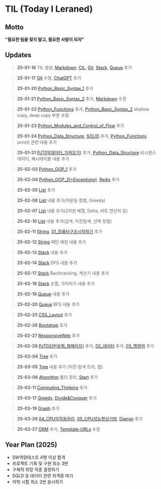 # TIL (Today I Leraned)

## Motto

**"필요한 팀을 찾지 말고, 필요한 사람이 되자"**

## Updates

> **25-01-16** TIL 생성, [Markdown](https://github.com/2myunpaper/til/blob/master/Dev_Enviornment/Markdown.md), [CIL](https://github.com/2myunpaper/til/blob/master/Dev_Enviornment/CLI.md), [Git](https://github.com/2myunpaper/til/blob/master/Dev_Enviornment/Git.md), [Stack](https://github.com/2myunpaper/til/blob/master/Algorithm/Stack.md), [Queue](https://github.com/2myunpaper/til/blob/master/Algorithm/Queue.md) 추가

> **25-01-17** [Git](https://github.com/2myunpaper/til/blob/master/Dev%20Enviornment/Git.md) 수정, [ChatGPT](https://github.com/2myunpaper/til/blob/master/Dev%20Enviornment/ChatGPT.md) 추가

> **25-01-20** [Python_Basic_Syntax_1](https://github.com/2myunpaper/til/blob/master/Python/Basic_Syntax/Basic_Syntax_01.md) 추가

> **25-01-21** [Python_Basic_Syntax_2](https://github.com/2myunpaper/til/blob/master/Python/Basic_Syntax/Basic_Syntax_02.md) 추가, [Markdown](https://github.com/2myunpaper/til/blob/master/Dev_Enviornment/Markdown.md) 수정

> **25-01-22** [Python_Functions](https://github.com/2myunpaper/til/blob/master/Python/Functions.md) 추가, [Python_Basic_Syntax_2](https://github.com/2myunpaper/til/blob/master/Python/Basic_Syntax/Basic_Syntax_02.md) shallow copy, deep copy 부분 수정

> **25-01-23** [Python_Modules_and_Control_of_Flow](https://github.com/2myunpaper/til/blob/master/Python/Modules_and_Control_of_Flow.md) 추가

> **25-01-24** [Python_Data_Structure](https://github.com/2myunpaper/til/blob/master/Python/Data_Structure.md), [SOLID](https://github.com/2myunpaper/til/blob/master/Dev_Enviornment/SOLID.md) 추가, [Python_Functions](https://github.com/2myunpaper/til/blob/master/Python/Functions.md) print() 관련 내용 추가

> **25-01-31** [PJT01(데이터_가져오기)](https://github.com/2myunpaper/til/blob/master/관통프로젝트_도서사이트/PJT01(데이터_가져오기).md) 추가, [Python_Data_Structure](https://github.com/2myunpaper/til/blob/master/Python/Data_Structure.md) 비시퀀스 데이터, 해시테이블 내용 추가

> **25-02-03** [Python_OOP_1](https://github.com/2myunpaper/til/blob/master/Python/OOP/OOP_1.md) 추가 

> **25-02-04** [Python_OOP_2(+Exceptions)](https://github.com/2myunpaper/til/blob/master/Python/OOP/OOP_2(+Exceptions).md), [Redis](https://github.com/2myunpaper/til/blob/master/Dev_Enviornment/Redis.md) 추가

> **25-02-05** [List](https://github.com/2myunpaper/til/blob/master/Algorithm/Basic/List.md) 추가

> **25-02-06** [List](https://github.com/2myunpaper/til/blob/master/Algorithm/Basic/List.md) 내용 추가(카운팅 정렬, Greedy)

> **25-02-07** [List](https://github.com/2myunpaper/til/blob/master/Algorithm/Basic/List.md) 내용 추가(2차원 배열, Delta, 비트 연산자 등)

> **25-02-10** [List](https://github.com/2myunpaper/til/blob/master/Algorithm/Basic/List.md) 내용 추가(검색, 이진탐색, 선택 정렬)

> **25-02-11** [String](https://github.com/2myunpaper/til/blob/master/Algorithm/Basic/String.md), [01_컴퓨터구조시작하기](https://github.com/2myunpaper/til/blob/master/CS/혼자하는컴구운체/01_컴퓨터구조시작하기.md) 추가

> **25-02-12** [String](https://github.com/2myunpaper/til/blob/master/Algorithm/Basic/String.md) 패턴 매칭 내용 추가

> **25-02-13** [Stack](https://github.com/2myunpaper/til/blob/master/Algorithm/Basic/Stack.md) 내용 추가

> **25-02-14** [Stack](https://github.com/2myunpaper/til/blob/master/Algorithm/Basic/Stack.md) DFS 내용 추가

> **25-02-17** [Stack](https://github.com/2myunpaper/til/blob/master/Algorithm/Basic/Stack.md) Backtracking, 계산기 내용 추가

> **25-02-18** [Stack](https://github.com/2myunpaper/til/blob/master/Algorithm/Basic/Stack.md) 순열, 가지치기 내용 추가

> **25-02-19** [Queue](https://github.com/2myunpaper/til/blob/master/Algorithm/Basic/Queue.md) 내용 추가

> **25-02-20** [Queue](https://github.com/2myunpaper/til/blob/master/Algorithm/Basic/Queue.md) BFS 내용 추가

> **25-02-25** [CSS_Layout](https://github.com/2myunpaper/til/blob/master/Web/CSS_Layout.md) 추가

> **25-02-26** [Bootstrap](https://github.com/2myunpaper/til/blob/master/Web/Bootstrap.md) 추가

> **25-02-27** [ResponsiveWeb](https://github.com/2myunpaper/til/blob/master/Web/ResponsiveWeb.md) 추가

> **25-02-28** [PJT02(반응형_웹페이지)](https://github.com/2myunpaper/til/blob/master/관통프로젝트_도서사이트/PJT02(반응형_웹페이지).md) 추가, [02_데이터](https://github.com/2myunpaper/til/blob/master/CS/혼자하는컴구운체/02_데이터.md) 추가, [03_명령어](https://github.com/2myunpaper/til/blob/master/CS/혼자하는컴구운체/03_명령어.md) 추가

> **25-03-04** [Tree](https://github.com/2myunpaper/til/blob/master/Algorithm/Basic/Tree.md) 추가

> **25-03-05** [Tree](https://github.com/2myunpaper/til/blob/master/Algorithm/Basic/Tree.md) 내용 추가 (이진 탐색 트리, 힙)

> **25-03-06** [Algorithm](https://github.com/2myunpaper/til/blob/master/Algorithm) 폴더 정리, [Start](https://github.com/2myunpaper/til/blob/master/Algorithm/Advanced/Start.md) 추가

> **25-03-11** [Computing_Thinking](https://github.com/2myunpaper/til/blob/master/Algorithm/Advanced/Computing_Thinking.md) 추가

> **25-03-17** [Greedy](https://github.com/2myunpaper/til/blob/master/Algorithm/Advanced/Greedy.md), [Divide&Conquer](https://github.com/2myunpaper/til/blob/master/Algorithm/Advanced/Divide&Conquer.md) 추가

> **25-03-19** [Graph](https://github.com/2myunpaper/til/blob/master/Algorithm/Advanced/Graph.md) 추가

> **25-03-26** [04_CPU의작동원리](https://github.com/2myunpaper/til/blob/master/CS/혼자하는컴구운체/04_CPU의작동원리.md), [05_CPU성능향상기법](https://github.com/2myunpaper/til/blob/master/CS/혼자하는컴구운체/05_CPU성능향상기법.md), [Django](https://github.com/2myunpaper/til/blob/master/Web/Django) 추가

> **25-03-27** [ORM](https://github.com/2myunpaper/til/blob/master/Web/Django/ORM.md) 추가, [Template-URLs](https://github.com/2myunpaper/til/blob/master/Web/Django/Template-URLs.md) 수정

## Year Plan (2025)

- SW역량테스트 A형 이상 합격
- 프로젝트 기획 및 구현 최소 3번
- 구체적 희망 직종 결정하기
- SQLD 등 데이터 관련 자격증 따기
- 어학 시험 최소 2번 응시하기
